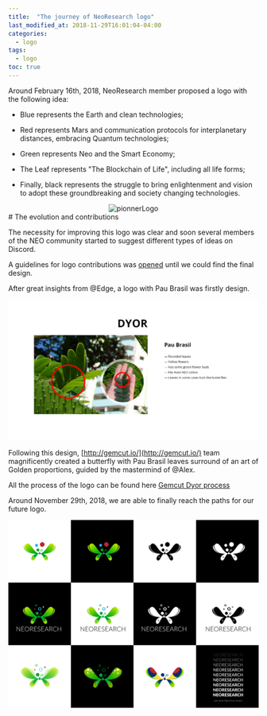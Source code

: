 ```yaml
---
title:  "The journey of NeoResearch logo"
last_modified_at: 2018-11-29T16:01:04-04:00
categories:
  - logo
tags:
  - logo
toc: true
---
```


Around February 16th, 2018, NeoResearch member proposed a logo with the following idea:

* Blue represents the Earth and clean technologies;

* Red represents Mars and communication protocols for interplanetary distances, embracing Quantum technologies;

* Green represents Neo and the Smart Economy;

* The Leaf represents "The Blockchain of Life", including all life forms;

* Finally, black represents the struggle to bring enlightenment and vision to adopt these groundbreaking and society changing technologies.

<!-- ![NeoResearch logo](/assets/images/logo/pionner-logo/NeoResearch-Logo.png) -->

<div style="text-align:center">
<img src="/assets/images/logo/pionner-logo/NeoResearch-Logo.png" alt="pionnerLogo" style="width:300px;"/>
</div>
# The evolution and contributions

The necessity for improving this logo was clear and soon several members of the NEO community started to suggest different types of ideas on Discord.

A guidelines for logo contributions was [opened](/assets/images/logo/readme.md) until we could find the final design.

After great insights from @Edge, a logo with Pau Brasil was firstly design.

<div style="text-align:center">
<img src="/assets/images/logo/Gemcut-butterfly/images/nr-03.jpg" alt="pionnerLogo" style="width:600px;"/>
</div>

Following this design, [http://gemcut.io/](http://gemcut.io/) team magnificently created a butterfly with Pau Brasil leaves surround of an art of Golden proportions, guided by the mastermind of @Alex.

All the process of the logo can be found here [Gemcut Dyor process](https://github.com/NeoResearch/neoresearch.github.io/blob/master/assets/images/logo/Gemcut-butterfly/the-process.md)


Around November 29th, 2018, we are able to finally reach the paths for our future logo.

![NeoResearch logo](/assets/images/logo/Gemcut-butterfly/butterfly-full.png)
